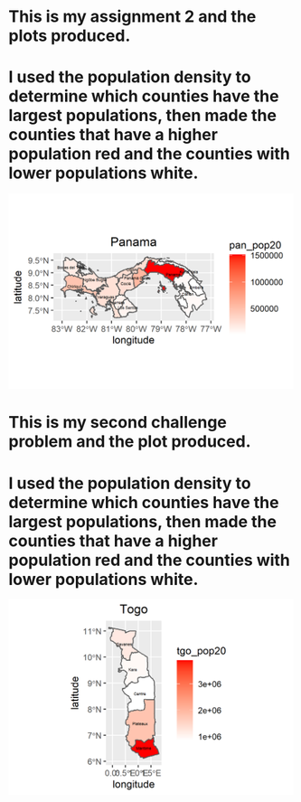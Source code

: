 # This is my assignment 2 and the plots produced.
# I used the population density to determine which counties have the largest populations, then made the counties that have a higher population red and the counties with lower populations white.

![](pan_pop20.png)

# This is my second challenge problem and the plot produced.
# I used the population density to determine which counties have the largest populations, then made the counties that have a higher population red and the counties with lower populations white.

![](tgo_pop20.png)
